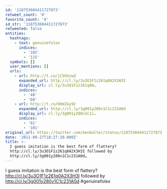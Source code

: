 ```yaml
---
id: '118753604411727873'
retweet_count: '0'
favorite_count: '0'
id_str: '118753604411727873'
retweeted: false
entities:
  hashtags:
    - text: genuinefolex
      indices:
        - '102'
        - '115'
  symbols: []
  user_mentions: []
  urls:
    - url: http://t.co/jC5hXzwd
      expanded_url: http://cl.ly/3u3O1F1z261q0A2X3H3I
      display_url: cl.ly/3u3O1F1z261q0A…
      indices:
        - '48'
        - '68'
    - url: http://t.co/KHmIGy92
      expanded_url: http://cl.ly/3g001y280v1C1c231A0d
      display_url: cl.ly/3g001y280v1C1c…
      indices:
        - '81'
        - '101'
original_url: https://twitter.com/benbalter/status/118753604411727873
date: '2011-09-27T18:27:20.000Z'
title: >-
  I guess imitation is the best form of flattery?
  http://cl.ly/3u3O1F1z261q0A2X3H3I followed by
  http://cl.ly/3g001y280v1C1c231A0d…
---
```


I guess imitation is the best form of flattery? http://cl.ly/3u3O1F1z261q0A2X3H3I followed by http://cl.ly/3g001y280v1C1c231A0d #genuinefolex